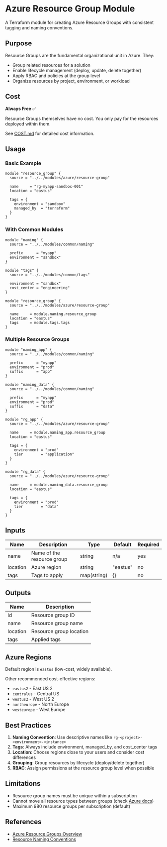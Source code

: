 # Azure Resource Group Module

A Terraform module for creating Azure Resource Groups with consistent tagging and naming conventions.

## Purpose

Resource Groups are the fundamental organizational unit in Azure. They:
- Group related resources for a solution
- Enable lifecycle management (deploy, update, delete together)
- Apply RBAC and policies at the group level
- Organize resources by project, environment, or workload

## Cost

**Always Free** ✅

Resource Groups themselves have no cost. You only pay for the resources deployed within them.

See [COST.md](./COST.md) for detailed cost information.

## Usage

### Basic Example

```hcl
module "resource_group" {
  source = "../../modules/azure/resource-group"

  name     = "rg-myapp-sandbox-001"
  location = "eastus"
  
  tags = {
    environment = "sandbox"
    managed_by  = "terraform"
  }
}
```

### With Common Modules

```hcl
module "naming" {
  source = "../../modules/common/naming"

  prefix      = "myapp"
  environment = "sandbox"
}

module "tags" {
  source = "../../modules/common/tags"

  environment = "sandbox"
  cost_center = "engineering"
}

module "resource_group" {
  source = "../../modules/azure/resource-group"

  name     = module.naming.resource_group
  location = "eastus"
  tags     = module.tags.tags
}
```

### Multiple Resource Groups

```hcl
module "naming_app" {
  source = "../../modules/common/naming"

  prefix      = "myapp"
  environment = "prod"
  suffix      = "app"
}

module "naming_data" {
  source = "../../modules/common/naming"

  prefix      = "myapp"
  environment = "prod"
  suffix      = "data"
}

module "rg_app" {
  source = "../../modules/azure/resource-group"

  name     = module.naming_app.resource_group
  location = "eastus"
  
  tags = {
    environment = "prod"
    tier        = "application"
  }
}

module "rg_data" {
  source = "../../modules/azure/resource-group"

  name     = module.naming_data.resource_group
  location = "eastus"
  
  tags = {
    environment = "prod"
    tier        = "data"
  }
}
```

## Inputs

| Name | Description | Type | Default | Required |
|------|-------------|------|---------|----------|
| name | Name of the resource group | string | n/a | yes |
| location | Azure region | string | "eastus" | no |
| tags | Tags to apply | map(string) | {} | no |

## Outputs

| Name | Description |
|------|-------------|
| id | Resource group ID |
| name | Resource group name |
| location | Resource group location |
| tags | Applied tags |

## Azure Regions

Default region is `eastus` (low-cost, widely available).

Other recommended cost-effective regions:
- `eastus2` - East US 2
- `centralus` - Central US
- `westus2` - West US 2
- `northeurope` - North Europe
- `westeurope` - West Europe

## Best Practices

1. **Naming Convention**: Use descriptive names like `rg-<project>-<environment>-<instance>`
2. **Tags**: Always include environment, managed_by, and cost_center tags
3. **Location**: Choose regions close to your users and consider cost differences
4. **Grouping**: Group resources by lifecycle (deploy/delete together)
5. **RBAC**: Assign permissions at the resource group level when possible

## Limitations

- Resource group names must be unique within a subscription
- Cannot move all resource types between groups (check [Azure docs](https://learn.microsoft.com/en-us/azure/azure-resource-manager/management/move-support-resources))
- Maximum 980 resource groups per subscription (default)

## References

- [Azure Resource Groups Overview](https://learn.microsoft.com/en-us/azure/azure-resource-manager/management/manage-resource-groups-portal)
- [Resource Naming Conventions](https://learn.microsoft.com/en-us/azure/cloud-adoption-framework/ready/azure-best-practices/resource-naming)

